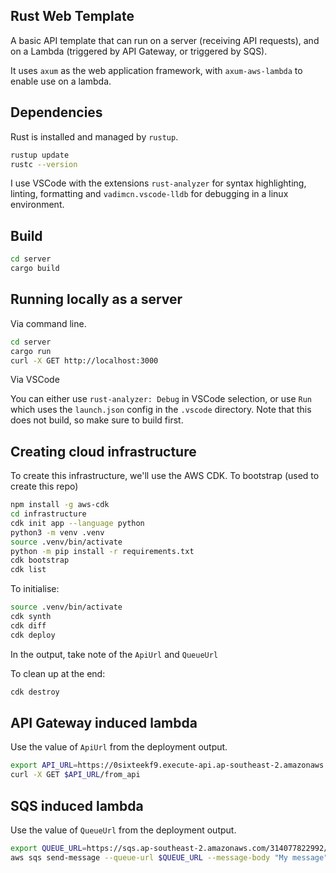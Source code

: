 ## Rust Web Template

A basic API template that can run on a server (receiving API requests), and on a Lambda (triggered by API Gateway, or triggered by SQS).

It uses `axum` as the web application framework, with `axum-aws-lambda` to enable use on a lambda.

## Dependencies

Rust is installed and managed by `rustup`.

```bash
rustup update
rustc --version
```

I use VSCode with the extensions `rust-analyzer` for syntax highlighting, linting, formatting and `vadimcn.vscode-lldb` for debugging in a linux environment.

## Build

```bash
cd server
cargo build
```

## Running locally as a server

Via command line.

```bash
cd server
cargo run
curl -X GET http://localhost:3000
```

Via VSCode

You can either use `rust-analyzer: Debug` in VSCode selection, or use `Run` which uses the `launch.json` config in the `.vscode` directory. Note that this does not build, so make sure to build first.

## Creating cloud infrastructure

To create this infrastructure, we'll use the AWS CDK.
To bootstrap (used to create this repo)

```bash
npm install -g aws-cdk
cd infrastructure
cdk init app --language python
python3 -m venv .venv
source .venv/bin/activate
python -m pip install -r requirements.txt
cdk bootstrap
cdk list
```

To initialise:

```bash
source .venv/bin/activate
cdk synth
cdk diff
cdk deploy
```

In the output, take note of the `ApiUrl` and `QueueUrl`

To clean up at the end:

```bash
cdk destroy
```

## API Gateway induced lambda

Use the value of `ApiUrl` from the deployment output.

```bash
export API_URL=https://0sixteekf9.execute-api.ap-southeast-2.amazonaws.com/prod/
curl -X GET $API_URL/from_api
```

## SQS induced lambda

Use the value of `QueueUrl` from the deployment output.

```bash
export QUEUE_URL=https://sqs.ap-southeast-2.amazonaws.com/314077822992/LambdaStack-RequestQueueEA127976-d4ZziG18jqHu
aws sqs send-message --queue-url $QUEUE_URL --message-body "My message"
```
